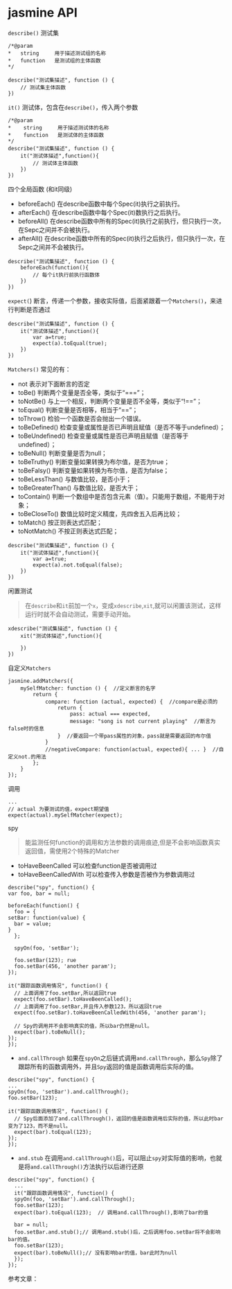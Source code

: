# jasmine API
`describe()` 测试集

```
/*@param
*   string     用于描述测试组的名称
*   function   是测试组的主体函数
*/

describe("测试集描述", function () {
    // 测试集主体函数
})
```

`it()` 测试体，包含在`describe()`，传入两个参数

```
/*@param
*    string     用于描述测试体的名称
*    function   是测试体的主体函数
*/
describe("测试集描述", function () {
    it("测试体描述",function(){
        // 测试体主体函数
    })
})
```

四个全局函数 (和it同级)

- beforeEach() 在describe函数中每个Spec(it)执行之前执行。
- afterEach() 在describe函数中每个Spec(it)数执行之后执行。
- beforeAll() 在describe函数中所有的Spec(it)执行之前执行，但只执行一次，在Sepc之间并不会被执行。
- afterAll() 在describe函数中所有的Spec(it)执行之后执行，但只执行一次，在Sepc之间并不会被执行。

```
describe("测试集描述", function () {
    beforeEach(function(){
        // 每个it执行前执行函数体
    })
})
```

`expect(`) 断言，传递一个参数，接收实际值，后面紧跟着一个`Matchers()`，来进行判断是否通过

```
describe("测试集描述", function () {
    it("测试体描述",function(){
        var a=true;
        expect(a).toEqual(true);
    })
})
```

`Matchers()` 常见的有：

- not 表示对下面断言的否定
- toBe() 判断两个变量是否全等，类似于“===”；
- toNotBe() 与上一个相反，判断两个变量是否不全等，类似于“!==”；
- toEqual() 判断变量是否相等，相当于“==”；
- toThrow() 检验一个函数是否会抛出一个错误。
- toBeDefined() 检查变量或属性是否已声明且赋值（是否不等于undefined）；
- toBeUndefined() 检查变量或属性是否已声明且赋值（是否等于undefined）；
- toBeNull() 判断变量是否为null；
- toBeTruthy() 判断变量如果转换为布尔值，是否为true；
- toBeFalsy() 判断变量如果转换为布尔值，是否为false；
- toBeLessThan() 与数值比较，是否小于；
- toBeGreaterThan() 与数值比较，是否大于；
- toContain() 判断一个数组中是否包含元素（值）。只能用于数组，不能用于对象；
- toBeCloseTo() 数值比较时定义精度，先四舍五入后再比较；
- toMatch() 按正则表达式匹配；
- toNotMatch() 不按正则表达式匹配；

```
describe("测试集描述", function () {
    it("测试体描述",function(){
        var a=true;
        expect(a).not.toEqual(false);
    })
})
```

闲置测试

> 在`describe`和`it`前加一个`x`，变成`xdescribe`,`xit`,就可以闲置该测试，这样运行时就不会自动测试，需要手动开始。

```
xdescribe("测试集描述", function () {
    xit("测试体描述",function(){

    })
})
```

自定义`Matchers`

```
jasmine.addMatchers({
    mySelfMatcher: function () {  //定义断言的名字
        return {
            compare: function (actual, expected) {  //compare是必须的
                return {
                    pass: actual === expected,
                    message: "song is not current playing"  //断言为false时的信息
                }  //要返回一个带pass属性的对象，pass就是需要返回的布尔值
            }
            //negativeCompare: function(actual, expected){ ... }  //自定义not.的用法
        };
    }
});
```

调用

```
...
// actual 为要测试的值，expect期望值
expect(actual).mySelfMatcher(expect);
```

spy
> 能监测任何function的调用和方法参数的调用痕迹,但是不会影响函数真实返回值，需使用2个特殊的Matcher

- toHaveBeenCalled 可以检查function是否被调用过
- toHaveBeenCalledWith 可以检查传入参数是否被作为参数调用过
```
describe("spy", function() {
var foo, bar = null;

beforeEach(function() {
  foo = {
setBar: function(value) {
  bar = value;
}
  };

  spyOn(foo, 'setBar');

  foo.setBar(123); rue
  foo.setBar(456, 'another param');
});

it("跟踪函数调用情况", function() {
  // 上面调用了foo.setBar,所以返回true
  expect(foo.setBar).toHaveBeenCalled();
  // 上面调用了foo.setBar,并且传入参数123，所以返回true
  expect(foo.setBar).toHaveBeenCalledWith(456, 'another param');

  // Spy的调用并不会影响真实的值，所以bar仍然是null。
  expect(bar).toBeNull();
});
});
```

- `and.callThrough` 如果在`spyOn`之后链式调用`and.callThrough`，那么`Spy`除了跟踪所有的函数调用外，并且`Spy`返回的值是函数调用后实际的值。

```
describe("spy", function() {
...
spyOn(foo, 'setBar').and.callThrough();
foo.setBar(123);

it("跟踪函数调用情况", function() {
  // Spy后面添加了and.callThrough()，返回的值是函数调用后实际的值，所以此时bar变为了123，而不是null。
  expect(bar).toEqual(123);
});
});
```

- `and.stub` 在调用`and.callThrough()`后，可以阻止`spy`对实际值的影响，也就是将`and.callThrough()`方法执行以后进行还原
```
describe("spy", function() {
  ...
  it("跟踪函数调用情况", function() {
  spyOn(foo, 'setBar').and.callThrough();
  foo.setBar(123);
  expect(bar).toEqual(123);  // 调用and.callThrough(),影响了bar的值

  bar = null;
  foo.setBar.and.stub();// 调用and.stub()后，之后调用foo.setBar将不会影响bar的值。
  foo.setBar(123);
  expect(bar).toBeNull();// 没有影响bar的值，bar此时为null
  });
});
```
参考文章：
